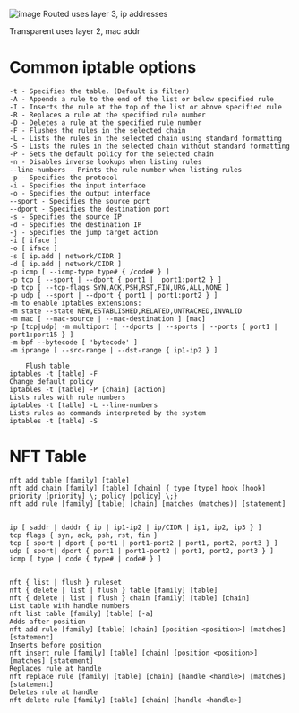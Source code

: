 ![image](https://github.com/user-attachments/assets/dab33daa-0b29-4f11-9079-31d8523d88b6)
  Routed uses layer 3, ip addresses

  Transparent uses layer 2, mac addr

# Common iptable options

    -t - Specifies the table. (Default is filter)
    -A - Appends a rule to the end of the list or below specified rule
    -I - Inserts the rule at the top of the list or above specified rule
    -R - Replaces a rule at the specified rule number
    -D - Deletes a rule at the specified rule number
    -F - Flushes the rules in the selected chain
    -L - Lists the rules in the selected chain using standard formatting
    -S - Lists the rules in the selected chain without standard formatting
    -P - Sets the default policy for the selected chain
    -n - Disables inverse lookups when listing rules
    --line-numbers - Prints the rule number when listing rules
    -p - Specifies the protocol
    -i - Specifies the input interface
    -o - Specifies the output interface
    --sport - Specifies the source port
    --dport - Specifies the destination port
    -s - Specifies the source IP
    -d - Specifies the destination IP
    -j - Specifies the jump target action
    -i [ iface ]
    -o [ iface ]    
    -s [ ip.add | network/CIDR ]    
    -d [ ip.add | network/CIDR ]
    -p icmp [ --icmp-type type# { /code# } ]
    -p tcp [ --sport | --dport { port1 |  port1:port2 } ]
    -p tcp [ --tcp-flags SYN,ACK,PSH,RST,FIN,URG,ALL,NONE ]
    -p udp [ --sport | --dport { port1 | port1:port2 } ]
    -m to enable iptables extensions:
    -m state --state NEW,ESTABLISHED,RELATED,UNTRACKED,INVALID
    -m mac [ --mac-source | --mac-destination ] [mac]
    -p [tcp|udp] -m multiport [ --dports | --sports | --ports { port1 | port1:port15 } ]
    -m bpf --bytecode [ 'bytecode' ]
    -m iprange [ --src-range | --dst-range { ip1-ip2 } ]
    
        Flush table
    iptables -t [table] -F
    Change default policy
    iptables -t [table] -P [chain] [action]
    Lists rules with rule numbers
    iptables -t [table] -L --line-numbers
    Lists rules as commands interpreted by the system
    iptables -t [table] -S



# NFT Table

    nft add table [family] [table]
    nft add chain [family] [table] [chain] { type [type] hook [hook] priority [priority] \; policy [policy] \;}
    nft add rule [family] [table] [chain] [matches (matches)] [statement]

    
    ip [ saddr | daddr { ip | ip1-ip2 | ip/CIDR | ip1, ip2, ip3 } ]
    tcp flags { syn, ack, psh, rst, fin }
    tcp [ sport | dport { port1 | port1-port2 | port1, port2, port3 } ]
    udp [ sport| dport { port1 | port1-port2 | port1, port2, port3 } ]
    icmp [ type | code { type# | code# } ]
    

    nft { list | flush } ruleset
    nft { delete | list | flush } table [family] [table]
    nft { delete | list | flush } chain [family] [table] [chain]    
    List table with handle numbers    
    nft list table [family] [table] [-a]    
    Adds after position    
    nft add rule [family] [table] [chain] [position <position>] [matches] [statement]   
    Inserts before position   
    nft insert rule [family] [table] [chain] [position <position>] [matches] [statement]   
    Replaces rule at handle    
    nft replace rule [family] [table] [chain] [handle <handle>] [matches] [statement]    
    Deletes rule at handle  
    nft delete rule [family] [table] [chain] [handle <handle>]






















